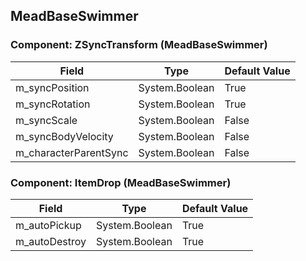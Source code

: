 ## MeadBaseSwimmer

### Component: ZSyncTransform (MeadBaseSwimmer)

|Field|Type|Default Value|
|-----|----|-------------|
|m_syncPosition|System.Boolean|True|
|m_syncRotation|System.Boolean|True|
|m_syncScale|System.Boolean|False|
|m_syncBodyVelocity|System.Boolean|False|
|m_characterParentSync|System.Boolean|False|

### Component: ItemDrop (MeadBaseSwimmer)

|Field|Type|Default Value|
|-----|----|-------------|
|m_autoPickup|System.Boolean|True|
|m_autoDestroy|System.Boolean|True|

